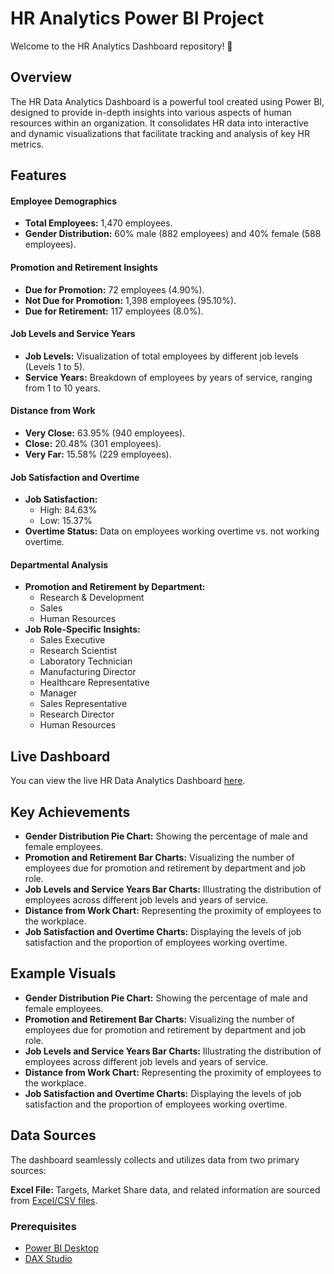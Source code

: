 
# HR Analytics Power BI Project

Welcome to the HR Analytics Dashboard repository! 🚀

## Overview
The HR Data Analytics Dashboard is a powerful tool created using Power BI, designed to provide in-depth insights into various aspects of human resources within an organization. It consolidates HR data into interactive and dynamic visualizations that facilitate tracking and analysis of key HR metrics.

## Features
#### Employee Demographics
- **Total Employees:** 1,470 employees.
- **Gender Distribution:** 60% male (882 employees) and 40% female (588 employees).

#### Promotion and Retirement Insights
- **Due for Promotion:** 72 employees (4.90%).
- **Not Due for Promotion:** 1,398 employees (95.10%).
- **Due for Retirement:** 117 employees (8.0%).

#### Job Levels and Service Years
- **Job Levels:** Visualization of total employees by different job levels (Levels 1 to 5).
- **Service Years:** Breakdown of employees by years of service, ranging from 1 to 10 years.

#### Distance from Work
- **Very Close:** 63.95% (940 employees).
- **Close:** 20.48% (301 employees).
- **Very Far:** 15.58% (229 employees).

#### Job Satisfaction and Overtime
- **Job Satisfaction:**
  - High: 84.63%
  - Low: 15.37%
- **Overtime Status:** Data on employees working overtime vs. not working overtime.

#### Departmental Analysis
- **Promotion and Retirement by Department:**
  - Research & Development
  - Sales
  - Human Resources
- **Job Role-Specific Insights:**
  - Sales Executive
  - Research Scientist
  - Laboratory Technician
  - Manufacturing Director
  - Healthcare Representative
  - Manager
  - Sales Representative
  - Research Director
  - Human Resources

## Live Dashboard
You can view the live HR Data Analytics Dashboard [here](https://app.powerbi.com/reportEmbed?reportId=0c8cffe1-f5ae-49ce-9afb-b4837ef12a40&autoAuth=true&ctid=da6b8e5b-b111-4ee7-8826-33808fed6472).

## Key Achievements
- **Gender Distribution Pie Chart:** Showing the percentage of male and female employees.
- **Promotion and Retirement Bar Charts:** Visualizing the number of employees due for promotion and retirement by department and job role.
- **Job Levels and Service Years Bar Charts:** Illustrating the distribution of employees across different job levels and years of service.
- **Distance from Work Chart:** Representing the proximity of employees to the workplace.
- **Job Satisfaction and Overtime Charts:** Displaying the levels of job satisfaction and the proportion of employees working overtime.

## Example Visuals
- **Gender Distribution Pie Chart:** Showing the percentage of male and female employees.
- **Promotion and Retirement Bar Charts:** Visualizing the number of employees due for promotion and retirement by department and job role.
- **Job Levels and Service Years Bar Charts:** Illustrating the distribution of employees across different job levels and years of service.
- **Distance from Work Chart:** Representing the proximity of employees to the workplace.
- **Job Satisfaction and Overtime Charts:** Displaying the levels of job satisfaction and the proportion of employees working overtime.


## Data Sources
The dashboard seamlessly collects and utilizes data from two primary sources:

**Excel File:** Targets, Market Share data, and related information are sourced from [Excel/CSV files](https://github.com/pradeep-the-analyst/BI-360/tree/main/Assets/Excel_CSV_Files).
   

### Prerequisites
- [Power BI Desktop](https://powerbi.microsoft.com/desktop/)
- [DAX Studio](https://daxstudio.org/)


